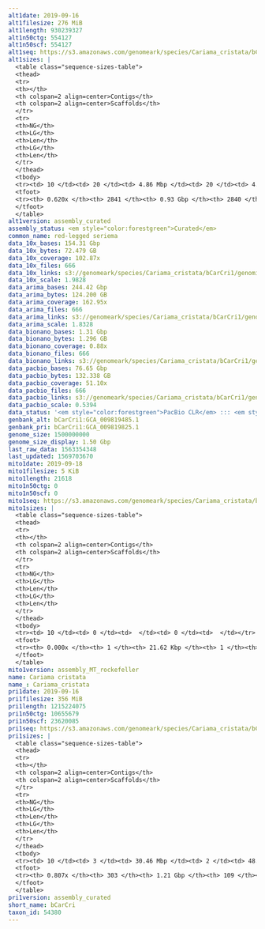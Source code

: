 ```yaml
---
alt1date: 2019-09-16
alt1filesize: 276 MiB
alt1length: 930239327
alt1n50ctg: 554127
alt1n50scf: 554127
alt1seq: https://s3.amazonaws.com/genomeark/species/Cariama_cristata/bCarCri1/assembly_curated/bCarCri1.alt.cur.20190916.fasta.gz
alt1sizes: |
  <table class="sequence-sizes-table">
  <thead>
  <tr>
  <th></th>
  <th colspan=2 align=center>Contigs</th>
  <th colspan=2 align=center>Scaffolds</th>
  </tr>
  <tr>
  <th>NG</th>
  <th>LG</th>
  <th>Len</th>
  <th>LG</th>
  <th>Len</th>
  </tr>
  </thead>
  <tbody>
  <tr><td> 10 </td><td> 20 </td><td> 4.86 Mbp </td><td> 20 </td><td> 4.86 Mbp </td></tr>  <tr><td> 20 </td><td> 59 </td><td> 3.14 Mbp </td><td> 59 </td><td> 3.14 Mbp </td></tr>  <tr><td> 30 </td><td> 121 </td><td> 1.95 Mbp </td><td> 121 </td><td> 1.95 Mbp </td></tr>  <tr><td> 40 </td><td> 217 </td><td> 1.22 Mbp </td><td> 217 </td><td> 1.22 Mbp </td></tr>  <tr style="background-color:#cccccc;"><td> 50 </td><td> 395 </td><td> 0.55 Mbp </td><td> 395 </td><td> 0.55 Mbp </td></tr>  <tr><td> 60 </td><td> 1785 </td><td> 43.71 Kbp </td><td> 1784 </td><td> 43.71 Kbp </td></tr>  <tr><td> 70 </td><td> 0 </td><td>  </td><td> 0 </td><td>  </td></tr>  <tr><td> 80 </td><td> 0 </td><td>  </td><td> 0 </td><td>  </td></tr>  <tr><td> 90 </td><td> 0 </td><td>  </td><td> 0 </td><td>  </td></tr>  <tr><td> 100 </td><td> 0 </td><td>  </td><td> 0 </td><td>  </td></tr>  </tbody>
  <tfoot>
  <tr><th> 0.620x </th><th> 2841 </th><th> 0.93 Gbp </th><th> 2840 </th><th> 0.93 Gbp </th></tr>
  </tfoot>
  </table>
alt1version: assembly_curated
assembly_status: <em style="color:forestgreen">Curated</em>
common_name: red-legged seriema
data_10x_bases: 154.31 Gbp
data_10x_bytes: 72.479 GB
data_10x_coverage: 102.87x
data_10x_files: 666
data_10x_links: s3://genomeark/species/Cariama_cristata/bCarCri1/genomic_data/10x/<br>
data_10x_scale: 1.9828
data_arima_bases: 244.42 Gbp
data_arima_bytes: 124.200 GB
data_arima_coverage: 162.95x
data_arima_files: 666
data_arima_links: s3://genomeark/species/Cariama_cristata/bCarCri1/genomic_data/arima/<br>
data_arima_scale: 1.8328
data_bionano_bases: 1.31 Gbp
data_bionano_bytes: 1.296 GB
data_bionano_coverage: 0.88x
data_bionano_files: 666
data_bionano_links: s3://genomeark/species/Cariama_cristata/bCarCri1/genomic_data/bionano/<br>
data_pacbio_bases: 76.65 Gbp
data_pacbio_bytes: 132.338 GB
data_pacbio_coverage: 51.10x
data_pacbio_files: 666
data_pacbio_links: s3://genomeark/species/Cariama_cristata/bCarCri1/genomic_data/pacbio/<br>
data_pacbio_scale: 0.5394
data_status: '<em style="color:forestgreen">PacBio CLR</em> ::: <em style="color:forestgreen">10x</em> ::: <em style="color:forestgreen">Bionano</em> ::: <em style="color:forestgreen">Arima</em>'
genbank_alt: bCarCri1:GCA_009819485.1
genbank_pri: bCarCri1:GCA_009819825.1
genome_size: 1500000000
genome_size_display: 1.50 Gbp
last_raw_data: 1563354348
last_updated: 1569703670
mito1date: 2019-09-18
mito1filesize: 5 KiB
mito1length: 21618
mito1n50ctg: 0
mito1n50scf: 0
mito1seq: https://s3.amazonaws.com/genomeark/species/Cariama_cristata/bCarCri1/assembly_MT_rockefeller/bCarCri1.MT.20190918.fasta.gz
mito1sizes: |
  <table class="sequence-sizes-table">
  <thead>
  <tr>
  <th></th>
  <th colspan=2 align=center>Contigs</th>
  <th colspan=2 align=center>Scaffolds</th>
  </tr>
  <tr>
  <th>NG</th>
  <th>LG</th>
  <th>Len</th>
  <th>LG</th>
  <th>Len</th>
  </tr>
  </thead>
  <tbody>
  <tr><td> 10 </td><td> 0 </td><td>  </td><td> 0 </td><td>  </td></tr>  <tr><td> 20 </td><td> 0 </td><td>  </td><td> 0 </td><td>  </td></tr>  <tr><td> 30 </td><td> 0 </td><td>  </td><td> 0 </td><td>  </td></tr>  <tr><td> 40 </td><td> 0 </td><td>  </td><td> 0 </td><td>  </td></tr>  <tr style="background-color:#cccccc;"><td> 50 </td><td> 0 </td><td style="background-color:#ff8888;">  </td><td> 0 </td><td style="background-color:#ff8888;">  </td></tr>  <tr><td> 60 </td><td> 0 </td><td>  </td><td> 0 </td><td>  </td></tr>  <tr><td> 70 </td><td> 0 </td><td>  </td><td> 0 </td><td>  </td></tr>  <tr><td> 80 </td><td> 0 </td><td>  </td><td> 0 </td><td>  </td></tr>  <tr><td> 90 </td><td> 0 </td><td>  </td><td> 0 </td><td>  </td></tr>  <tr><td> 100 </td><td> 0 </td><td>  </td><td> 0 </td><td>  </td></tr>  </tbody>
  <tfoot>
  <tr><th> 0.000x </th><th> 1 </th><th> 21.62 Kbp </th><th> 1 </th><th> 21.62 Kbp </th></tr>
  </tfoot>
  </table>
mito1version: assembly_MT_rockefeller
name: Cariama cristata
name_: Cariama_cristata
pri1date: 2019-09-16
pri1filesize: 356 MiB
pri1length: 1215224075
pri1n50ctg: 10655679
pri1n50scf: 23620085
pri1seq: https://s3.amazonaws.com/genomeark/species/Cariama_cristata/bCarCri1/assembly_curated/bCarCri1.pri.cur.20190916.fasta.gz
pri1sizes: |
  <table class="sequence-sizes-table">
  <thead>
  <tr>
  <th></th>
  <th colspan=2 align=center>Contigs</th>
  <th colspan=2 align=center>Scaffolds</th>
  </tr>
  <tr>
  <th>NG</th>
  <th>LG</th>
  <th>Len</th>
  <th>LG</th>
  <th>Len</th>
  </tr>
  </thead>
  <tbody>
  <tr><td> 10 </td><td> 3 </td><td> 30.46 Mbp </td><td> 2 </td><td> 48.85 Mbp </td></tr>  <tr><td> 20 </td><td> 9 </td><td> 22.16 Mbp </td><td> 5 </td><td> 45.05 Mbp </td></tr>  <tr><td> 30 </td><td> 17 </td><td> 17.93 Mbp </td><td> 9 </td><td> 37.39 Mbp </td></tr>  <tr><td> 40 </td><td> 26 </td><td> 14.09 Mbp </td><td> 13 </td><td> 30.18 Mbp </td></tr>  <tr style="background-color:#cccccc;"><td> 50 </td><td> 39 </td><td style="background-color:#88ff88;"> 10.66 Mbp </td><td> 19 </td><td style="background-color:#88ff88;"> 23.62 Mbp </td></tr>  <tr><td> 60 </td><td> 55 </td><td> 7.81 Mbp </td><td> 26 </td><td> 20.06 Mbp </td></tr>  <tr><td> 70 </td><td> 84 </td><td> 3.85 Mbp </td><td> 34 </td><td> 15.30 Mbp </td></tr>  <tr><td> 80 </td><td> 179 </td><td> 353.06 Kbp </td><td> 51 </td><td> 2.99 Mbp </td></tr>  <tr><td> 90 </td><td> 0 </td><td>  </td><td> 0 </td><td>  </td></tr>  <tr><td> 100 </td><td> 0 </td><td>  </td><td> 0 </td><td>  </td></tr>  </tbody>
  <tfoot>
  <tr><th> 0.807x </th><th> 303 </th><th> 1.21 Gbp </th><th> 109 </th><th> 1.22 Gbp </th></tr>
  </tfoot>
  </table>
pri1version: assembly_curated
short_name: bCarCri
taxon_id: 54380
---
```

